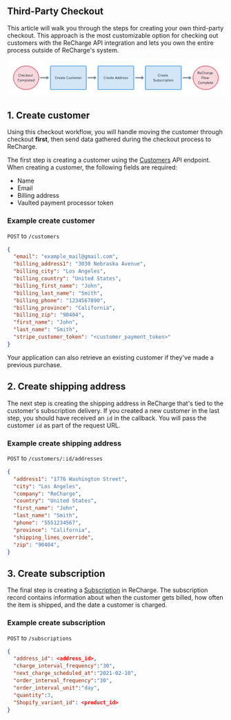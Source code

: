 ## Third-Party Checkout
This article will walk you through the steps for creating your own third-party checkout. This approach is the most customizable option for checking out customers with the ReCharge API integration and lets you own the entire process outside of ReCharge's system.

![3p checkout](assets/images/3p-checkout.png)

## 1. Create customer
Using this checkout workflow, you will handle moving the customer through checkout **first**, then send data gathered during the checkout process to ReCharge.

The first step is creating a customer using the [Customers](https://developer.rechargepayments.com/#customers) API endpoint. When creating a customer, the following fields are required:
- Name
- Email 
- Billing address
- Vaulted payment processor token

### Example create customer

`POST` to `/customers`

```json
{
  "email": "example_mail@gmail.com",
  "billing_address1": "3030 Nebraska Avenue",
  "billing_city": "Los Angeles",
  "billing_country": "United States",
  "billing_first_name": "John",
  "billing_last_name": "Smith",
  "billing_phone": "1234567890",
  "billing_province": "California",
  "billing_zip": "90404",
  "first_name": "John",
  "last_name": "Smith",
  "stripe_customer_token": "<customer_payment_token>"
}
```

Your application can also retrieve an existing customer if they've made a previous purchase.


## 2. Create shipping address

The next step is creating the shipping address in ReCharge that's tied to the customer's subscription delivery. If you created a new customer in the last step, you should have received an `id` in the callback. You will pass the customer `id` as part of the request URL.

### Example create shipping address

`POST` to `/customers/:id/addresses`

```json
{
  "address1": "1776 Washington Street",
  "city": "Los Angeles",
  "company": "ReCharge",
  "country": "United States",
  "first_name": "John",
  "last_name": "Smith",
  "phone": "5551234567",
  "province": "California",
  "shipping_lines_override",
  "zip": "90404",
}

```

## 3. Create subscription

The final step is creating a [Subscription](https://developer.rechargepayments.com/#create-a-subscription) in ReCharge. The subscription record contains information about when the customer gets billed, how often the item is shipped, and the date a customer is charged.

### Example create subscription

`POST` to `/subscriptions`

```json
{
  "address_id": <address_id>,
  "charge_interval_frequency":"30",
  "next_charge_scheduled_at":"2021-02-10",
  "order_interval_frequency":"30",
  "order_interval_unit":"day",
  "quantity":3,
  "Shopify_variant_id": <product_id>
}
```
